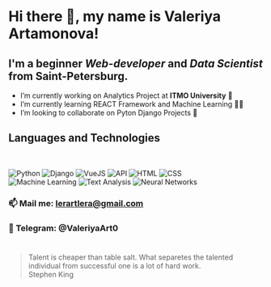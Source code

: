 # Hi there 👋, my name is **Valeriya Artamonova**!
## I'm a beginner *Web-developer* and *Data Scientist* from Saint-Petersburg.
- I’m currently working on Analytics Project at **ITMO University** 🔭 
- I’m currently learning REACT Framework and Machine Learning 👩‍💻
- I’m looking to collaborate on Pyton Django Projects 👯 
## Languages and Technologies
</br>

![Python](https://img.shields.io/badge/-Python-090909?style=for-the-bage&logo=python)
![Django](https://img.shields.io/badge/-Django-090909?style=for-the-bage&logo=django)
![VueJS](https://img.shields.io/badge/-VueJS-090909?style=for-the-bage&logo=vue)
![API](https://img.shields.io/badge/-REST&#032;API-090909?style=for-the-bage) 
![HTML](https://img.shields.io/badge/-HTML-090909?style=for-the-bage&logo=html5)
![CSS](https://img.shields.io/badge/-CSS-090909?style=for-the-bage&logo=css3)
</br>
![Machine Learning](https://img.shields.io/badge/-MachineLearning-090909?style=for-the-bage&logo=MachineLearning)
![Text Analysis](https://img.shields.io/badge/-TextAnalysis-090909?style=for-the-bage&logo=TextAnalysis)
![Neural Networks](https://img.shields.io/badge/-NeuralNetworks-090909?style=for-the-bage&logo=NeuralNetworks)

### 📫 Mail me: lerartlera@gmail.com
### 📱 Telegram: @ValeriyaArt0
#
>Talent is cheaper than table salt. What separetes the talented individual from successful one is a lot of hard work. </br>
>Stephen King

